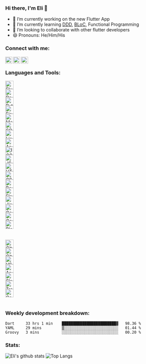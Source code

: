 <!--
**eli1stark/eli1stark** is a ✨ _special_ ✨ repository because its `README.md` (this file) appears on your GitHub profile.

Here are some ideas to get you started:

- 🔭 I’m currently working on ...
- 👯 I’m looking to collaborate on ...
- 🤔 I’m looking for help with ...
- 🌱 I’m currently learning: ...
- 💬 Ask me about ...
- 📫 How to reach me: ...
- 😄 Pronouns: ...
- ⚡ Fun fact: ...
-->

### Hi there, I'm Eli 👋
- 🔭 I’m currently working on the new Flutter App
- 🌱 I’m currently learning <a href="https://resocoder.com/2020/03/09/flutter-firebase-ddd-course-1-domain-driven-design-principles/">DDD</a>, <a href="https://github.com/felangel/bloc">BLoC</a>, Functional Programming
- 🦄 I’m looking to collaborate with other flutter developers
- 😄 Pronouns: He/Him/His


### Connect with me:

[<img align="left" alt="eli1stark | LinkedIn" width="22px" src="https://cdn.jsdelivr.net/npm/simple-icons@v3/icons/linkedin.svg" />][linkedin]
[<img align="left" alt="eli1stark | Twitter" width="22px" src="https://cdn.jsdelivr.net/npm/simple-icons@v3/icons/twitter.svg" />][twitter]
[<img align="left" alt="eli1stark | Gmail" width="22px" src="https://i.imgur.com/ohL3Sas.png" />][gmail]

<br />

### Languages and Tools:
<div class="row">
  <div class="column">
    <img align="left" alt="Flutter" width="26px" src="https://img.stackshare.io/service/7180/flutter-mark-square-100.png" />
  </div>
  <div class="column">
    <img align="left" alt="Dart" width="26px" src="https://img.stackshare.io/service/1646/Twitter-02.png" />
  </div>
  <div class="column">
    <img align="left" alt="Python" width="26px" src="https://img.stackshare.io/service/993/pUBY5pVj.png" />
  </div>
  <div class="column">
    <img align="left" alt="Firebase" width="26px" src="https://i.imgur.com/q0RCZbg.png" />
  </div>
  <div class="column">
   <img align="left" alt="MongoDB" width="26px" src="https://i.imgur.com/tkxqFgf.png" />
  </div>
  <div class="column">
    <img align="left" alt="SQLite" width="26px" src="https://img.stackshare.io/service/1071/sqlite.jpg" />
  </div>
  <div class="column">
    <img align="left" alt="Linux" width="26px" src="https://img.stackshare.io/service/10483/linux.png" />
  </div>
  <div class="column">
    <img align="left" alt="Android" width="26px" src="https://img.stackshare.io/service/9586/ZvmtaSXW_400x400.jpg" />
  </div>
  <div class="column">
    <img align="left" alt="IOS" width="26px" src="https://img.stackshare.io/service/2886/ios-logo.png" />
  </div>
  <div class="column">
    <img align="left" alt="JSON" width="26px" src="https://img.stackshare.io/service/2880/1024px-JSON_vector_logo.svg.png" />
  </div>
  <div class="column">
    <img align="left" alt="HTML" width="26px" src="https://img.stackshare.io/service/2538/kEpgHiC9.png" />
  </div>
  <div class="column">
    <img align="left" alt="CSS" width="26px" src="https://i.imgur.com/itjo8T6.png" />
  </div>
  <div class="column">
    <img align="left" alt="Bootstrap" width="26px" src="https://img.stackshare.io/service/1101/C9QJ7V3X.png" />
  </div>
  <div class="column">
    <img align="left" alt="Flask" width="26px" src="https://img.stackshare.io/service/1001/flask.jpg" />
  </div>
  <div class="column">
    <img align="left" alt="Jinja" width="26px" src="https://img.stackshare.io/service/2303/New_Project__20_.png" />
  </div>
  <div class="column">
    <img align="left" alt="GoogleCloud" width="26px" src="https://img.stackshare.io/service/4240/1a61e4pu_400x400.jpg" />
  </div>
  <div class="column">
    <img align="left" alt="GoogleAnalytics" width="26px" src="https://img.stackshare.io/service/64/cU74ahCn_400x400.jpg" />
  </div>
  <div class="column">
    <img align="left" alt="Blockchain" width="26px" src="https://img.stackshare.io/service/10608/ciDiP1gY_400x400.jpg" />
  </div>
</div>
<div> <br> </div>

<br>
<div class="row">
  <div class="column">
    <img align="left" alt="Git" width="26px" src="https://img.stackshare.io/service/1046/git.png" />
  </div>
  <div class="column">
    <img align="left" alt="GitHub" width="26px" src="https://i.imgur.com/XECbcnS.jpg" />
  </div>
  <div class="column">
    <img align="left" alt="VSCode" width="26px" src="https://img.stackshare.io/service/4202/Visual_Studio_Code_logo.png" />
  </div>
  <div class="column">
    <img align="left" alt="AndroidStudio" width="26px" src="https://i.imgur.com/dj7EJlG.png" />
  </div>
  <div class="column">
    <img align="left" alt="Slack" width="26px" src="https://img.stackshare.io/service/675/RNiSRYOF_400x400.jpg" />
  </div>
  <div class="column">
    <img align="left" alt="Trello" width="26px" src="https://img.stackshare.io/service/109/-CvHThPk_400x400.jpg" />
  </div>
  <div class="column">
   <img align="left" alt="GoogleChrome" width="26px" src="https://img.stackshare.io/service/2950/1200px-Google_Chrome_icon__September_2014_.svg.png" />
  </div>
</div>

<!--
[<img align="left" alt="Flutter" width="26px" src="https://img.stackshare.io/service/7180/flutter-mark-square-100.png" />][LINKtoSource]
[<img align="left" alt="Dart" width="26px" src="https://img.stackshare.io/service/1646/Twitter-02.png" />][LINKtoSource]
[<img align="left" alt="Python" width="26px" src="https://img.stackshare.io/service/993/pUBY5pVj.png" />][LINKtoSource]
[<img align="left" alt="Firebase" width="26px" src="https://i.imgur.com/q0RCZbg.png" />][LINKtoSource]
[<img align="left" alt="MongoDB" width="26px" src="https://i.imgur.com/tkxqFgf.png" />][LINKtoSource]
[<img align="left" alt="SQLite" width="26px" src="https://img.stackshare.io/service/1071/sqlite.jpg" />][LINKtoSource]
[<img align="left" alt="Linux" width="26px" src="https://img.stackshare.io/service/10483/linux.png" />][LINKtoSource]
[<img align="left" alt="Android" width="26px" src="https://img.stackshare.io/service/9586/ZvmtaSXW_400x400.jpg" />][LINKtoSource]
[<img align="left" alt="IOS" width="26px" src="https://img.stackshare.io/service/2886/ios-logo.png" />][LINKtoSource]
[<img align="left" alt="JSON" width="26px" src="https://img.stackshare.io/service/2880/1024px-JSON_vector_logo.svg.png" />][LINKtoSource]
[<img align="left" alt="HTML" width="26px" src="https://img.stackshare.io/service/2538/kEpgHiC9.png" />][LINKtoSource]
[<img align="left" alt="CSS" width="26px" src="https://img.stackshare.io/service/6727/css.png" />][LINKtoSource]
[<img align="left" alt="Bootstrap" width="26px" src="https://img.stackshare.io/service/1101/C9QJ7V3X.png" />][LINKtoSource]
[<img align="left" alt="Flask" width="26px" src="https://img.stackshare.io/service/1001/flask.jpg" />][LINKtoSource]
[<img align="left" alt="Jinja" width="26px" src="https://img.stackshare.io/service/2303/New_Project__20_.png" />][LINKtoSource]
[<img align="left" alt="GoogleCloud" width="26px" src="https://img.stackshare.io/service/4240/1a61e4pu_400x400.jpg" />][LINKtoSource]
[<img align="left" alt="GoogleAnalytics" width="26px" src="https://img.stackshare.io/service/64/cU74ahCn_400x400.jpg" />][LINKtoSource]
[<img align="left" alt="Blockchain" width="26px" src="https://img.stackshare.io/service/10608/ciDiP1gY_400x400.jpg" />][LINKtoSource]
[<img align="left" alt="Git" width="26px" src="https://img.stackshare.io/service/1046/git.png" />][LINKtoSource]
[<img align="left" alt="GitHub" width="26px" src="https://img.stackshare.io/service/27/sBsvBbjY.png" />][LINKtoSource]
[<img align="left" alt="VSCode" width="26px" src="https://img.stackshare.io/service/4202/Visual_Studio_Code_logo.png" />][LINKtoSource]
[<img align="left" alt="AndroidStudio" width="26px" src="https://i.imgur.com/dj7EJlG.png" />][LINKtoSource]
[<img align="left" alt="Slack" width="26px" src="https://img.stackshare.io/service/675/RNiSRYOF_400x400.jpg" />][LINKtoSource]
[<img align="left" alt="Trello" width="26px" src="https://img.stackshare.io/service/109/-CvHThPk_400x400.jpg" />][LINKtoSource]
[<img align="left" alt="GoogleChrome" width="26px" src="https://img.stackshare.io/service/2950/1200px-Google_Chrome_icon__September_2014_.svg.png" />][LINKtoSource]
-->
<br />

### Weekly development breakdown:
<!--START_SECTION:waka-->
```text
Dart     33 hrs 1 min    ████████████████████████▓   98.36 % 
YAML     29 mins         ▒░░░░░░░░░░░░░░░░░░░░░░░░   01.44 % 
Groovy   3 mins          ░░░░░░░░░░░░░░░░░░░░░░░░░   00.20 % 
```
<!--END_SECTION:waka-->

### Stats:
![Eli's github stats](https://github-readme-stats.vercel.app/api?username=eli1stark&hide=contribs&count_private=true&show_icons=true&hide_border=true&include_all_commits=true)
![Top Langs](https://github-readme-stats.vercel.app/api/top-langs/?username=eli1stark&layout=compact&hide_border=true)


[gmail]: https://mail.google.com/mail/u/0/?view=cm&source=mailto&to=elistark.tech@gmail.com
[twitter]: https://twitter.com/eli1stark
[linkedin]: https://linkedin.com/in/eli1stark
